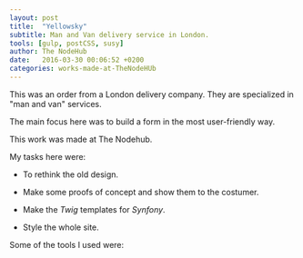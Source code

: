 ```yaml
---
layout: post
title:  "Yellowsky"
subtitle: Man and Van delivery service in London.
tools: [gulp, postCSS, susy]
author: The NodeHub
date:   2016-03-30 00:06:52 +0200
categories: works-made-at-TheNodeHUb
---
```


This was an order from a London delivery company. They are specialized in "man and van" services.

The main focus here was to build a form in the most user-friendly way.

This work was made at The Nodehub.

My tasks here were:

* To rethink the old design.

* Make some proofs of concept and show them to the costumer.

* Make the *Twig* templates for *Synfony*.

* Style the whole site.

Some of the tools I used were:


